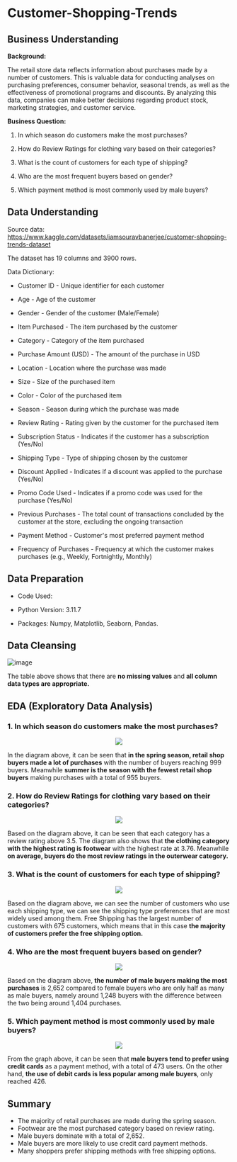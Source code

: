 # Customer-Shopping-Trends

## **Business Understanding**

**Background:**

The retail store data reflects information about purchases made by a number of customers. This is valuable data for conducting analyses on purchasing preferences, consumer behavior, seasonal trends, as well as the effectiveness of promotional programs and discounts. By analyzing this data, companies can make better decisions regarding product stock, marketing strategies, and customer service.

**Business Question:**

1. In which season do customers make the most purchases?

2. How do Review Ratings for clothing vary based on their categories?

3. What is the count of customers for each type of shipping?

4. Who are the most frequent buyers based on gender?

5. Which payment method is most commonly used by male buyers?

## **Data Understanding**

Source data: https://www.kaggle.com/datasets/iamsouravbanerjee/customer-shopping-trends-dataset

The dataset has 19 columns and 3900 rows.

Data Dictionary:

* Customer ID - Unique identifier for each customer

* Age - Age of the customer

* Gender - Gender of the customer (Male/Female)

* Item Purchased - The item purchased by the customer

* Category - Category of the item purchased

* Purchase Amount (USD) - The amount of the purchase in USD

* Location - Location where the purchase was made

* Size - Size of the purchased item

* Color - Color of the purchased item

* Season - Season during which the purchase was made

* Review Rating - Rating given by the customer for the purchased item

* Subscription Status - Indicates if the customer has a subscription (Yes/No)

* Shipping Type - Type of shipping chosen by the customer

* Discount Applied - Indicates if a discount was applied to the purchase (Yes/No)

* Promo Code Used - Indicates if a promo code was used for the purchase (Yes/No)

* Previous Purchases - The total count of transactions concluded by the customer at the store, excluding the ongoing transaction

* Payment Method - Customer's most preferred payment method

* Frequency of Purchases - Frequency at which the customer makes purchases (e.g., Weekly, Fortnightly, Monthly)

## **Data Preparation**

* Code Used:

* Python Version: 3.11.7

* Packages: Numpy, Matplotlib, Seaborn, Pandas.

## **Data Cleansing**

![image](https://github.com/Vanz92x/Customer-Shopping-Trends/assets/165736197/f6c95ca6-9b7f-4083-b5c8-d3c47053d91a)

The table above shows that there are **no missing values** and **all column data types are appropriate.**

## **EDA (Exploratory Data Analysis)**

### 1. In which season do customers make the most purchases?
<div align="center"><img src="https://github.com/Vanz92x/Customer-Shopping-Trends/assets/165736197/4e8d6609-662d-4931-9d8d-853c36017a01" /></div>

In the diagram above, it can be seen that **in the spring season, retail shop buyers made a lot of purchases** with the number of buyers reaching 999 buyers. Meanwhile **summer is the season with the fewest retail shop buyers** making purchases with a total of 955 buyers.

### 2. How do Review Ratings for clothing vary based on their categories?

<div align="center"><img src="https://github.com/Vanz92x/Customer-Shopping-Trends/assets/165736197/6bba2927-0a37-44b6-a002-27af231151dc" /></div>

Based on the diagram above, it can be seen that each category has a review rating above 3.5. The diagram also shows that **the clothing category with the highest rating is footwear** with the highest rate at 3.76. Meanwhile **on average, buyers do the most review ratings in the outerwear category.**

### 3. What is the count of customers for each type of shipping?

<div align="center"><img src="https://github.com/Vanz92x/Customer-Shopping-Trends/assets/165736197/81f806a5-cb3e-449f-89f4-52946021e6db)" /></div>

Based on the diagram above, we can see the number of customers who use each shipping type, we can see the shipping type preferences that are most widely used among them. Free Shipping has the largest number of customers with 675 customers, which means that in this case **the majority of customers prefer the free shipping option.**

### 4. Who are the most frequent buyers based on gender?

<div align="center"><img src="https://github.com/Vanz92x/Customer-Shopping-Trends/assets/165736197/d0ff0fb4-0a3e-4211-9627-d1913cdaca7d" /></div>

Based on the diagram above, **the number of male buyers making the most purchases** is 2,652 compared to female buyers who are only half as many as male buyers, namely around 1,248 buyers with the difference between the two being around 1,404 purchases.

### 5. Which payment method is most commonly used by male buyers?

<div align="center"><img src="https://github.com/Vanz92x/Customer-Shopping-Trends/assets/165736197/887b80a6-0113-4a42-b564-3446c547ee83" /></div>

From the graph above, it can be seen that **male buyers tend to prefer using credit cards** as a payment method, with a total of 473 users. On the other hand, **the use of debit cards is less popular among male buyers**, only reached 426.

## **Summary**

* The majority of retail purchases are made during the spring season.
* Footwear are the most purchased category based on review rating.
* Male buyers dominate with a total of 2,652.
* Male buyers are more likely to use credit card payment methods.
* Many shoppers prefer shipping methods with free shipping options.







